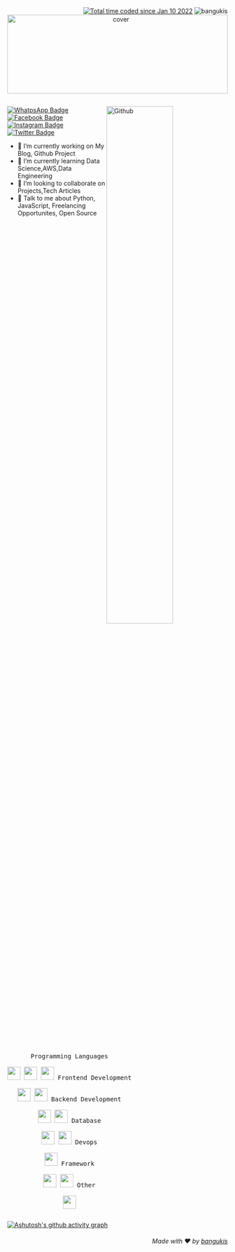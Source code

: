 <div align="right">
  <a href="https://wakatime.com/@621c6d6b-c5d8-477d-be7c-ba795b482ae2"><img src="https://wakatime.com/badge/user/621c6d6b-c5d8-477d-be7c-ba795b482ae2.svg" alt="Total time coded since Jan 10 2022" /></a>
  <img src="https://komarev.com/ghpvc/?username=bangukis&label=Profile%20views&color=0e75b6&style=flat" alt="bangukis" />
</div>

<div align="center">
<img width="100%" height = "180px" src="https://i.imgur.com/kx2eopf.png" alt="cover" />
</div>

## 
<img width="55%" align="right" alt="Github" src="https://github-readme-streak-stats.herokuapp.com/?user=bangukis" alt="bangukis" />

[![WhatpsApp Badge](https://img.shields.io/badge/-WhatsApp-2cee00?style=flat&logo=whatsapp&logoColor=white&link=https://wa.me/628987830346/)](https://wa.me/628987830346/)
[![Facebook Badge](https://img.shields.io/badge/-bangukiss-blue?style=flat&logo=facebook&logoColor=white&link=https://facebook.com/bangukiss/)](https://www.facebook.com/bangukiss/)
[![Instagram Badge](https://img.shields.io/badge/-bangukis-red?style=flat&logo=instagram&logoColor=white&link=https://ig.com/bangukis/)](https://ig.com/bangukis/)
[![Twitter Badge](https://img.shields.io/badge/-bangukisss-00acee?style=flat&logo=twitter&logoColor=white&link=https://twitter.com/bangukisss/)](https://www.twitter.com/bangukiss/)


- 🔭 I’m currently working on My Blog, Github Project
- 🌱 I’m currently learning Data Science,AWS,Data Engineering 
- 👯 I’m looking to collaborate on Projects,Tech Articles 
- 💬 Talk to me about Python, JavaScript, Freelancing Opportunites, Open Source
## 

<p style="display: inline-block;" align="center">
  <kbd>
    <kbd>Programming Languages</kbd>
    <br>
    <br>
    <img width="30px" src="https://cdn.jsdelivr.net/gh/devicons/devicon/icons/javascript/javascript-original.svg" />
    <img width="30px" src="https://cdn.jsdelivr.net/gh/devicons/devicon/icons/php/php-original.svg" />
    <img width="30px" src="https://cdn.jsdelivr.net/gh/devicons/devicon/icons/python/python-original.svg" />
  </kbd>
  <kbd>
    <kbd>Frontend Development</kbd>
    <br>
    <br>
    <img width="30px" src="https://cdn.jsdelivr.net/gh/devicons/devicon/icons/html5/html5-original.svg" /> 
    <img width="30px" src="https://cdn.jsdelivr.net/gh/devicons/devicon/icons/bootstrap/bootstrap-original.svg" />
  </kbd>
  <kbd>
    <kbd>Backend Development</kbd>
    <br>
    <br>
    <img width="30px" src="https://cdn.jsdelivr.net/gh/devicons/devicon/icons/nodejs/nodejs-original.svg" />
    <img width="30px" src="https://cdn.jsdelivr.net/gh/devicons/devicon/icons/nginx/nginx-original.svg" />
  </kbd>
  <kbd>
    <kbd>Database</kbd>
    <br>
    <br>
    <img width="30px" src="https://cdn.jsdelivr.net/gh/devicons/devicon/icons/mysql/mysql-original-wordmark.svg" />
    <img width="30px" src="https://cdn.jsdelivr.net/gh/devicons/devicon/icons/oracle/oracle-original.svg" />
  </kbd>
  <kbd>
    <kbd>Devops</kbd>
    <br>
    <br>
    <img width="30px" src="https://cdn.jsdelivr.net/gh/devicons/devicon/icons/bash/bash-original.svg" />
  </kbd>
  <kbd>
    <kbd>Framework</kbd>
    <br>
    <br>
    <img width="30px" src="https://cdn.jsdelivr.net/gh/devicons/devicon/icons/laravel/laravel-plain-wordmark.svg" />
    <img width="30px" src="https://cdn.jsdelivr.net/gh/devicons/devicon/icons/codeigniter/codeigniter-plain-wordmark.svg" />
  </kbd>
  <kbd>
    <kbd>Other</kbd>
    <br>
    <br>
    <img width="30px" src="https://cdn.jsdelivr.net/gh/devicons/devicon/icons/git/git-original-wordmark.svg" />
  </kbd>
</p>

[![Ashutosh's github activity graph](https://activity-graph.herokuapp.com/graph?username=bangukis&bg_color=fffff0&color=708090&line=24292e&point=24292e&area=true&hide_border=true)](https://github.com/bangukis/)

<h6 align="right">Made with ❤️ by <a href="https://github.com/bangukis">bangukis</a></h6>
